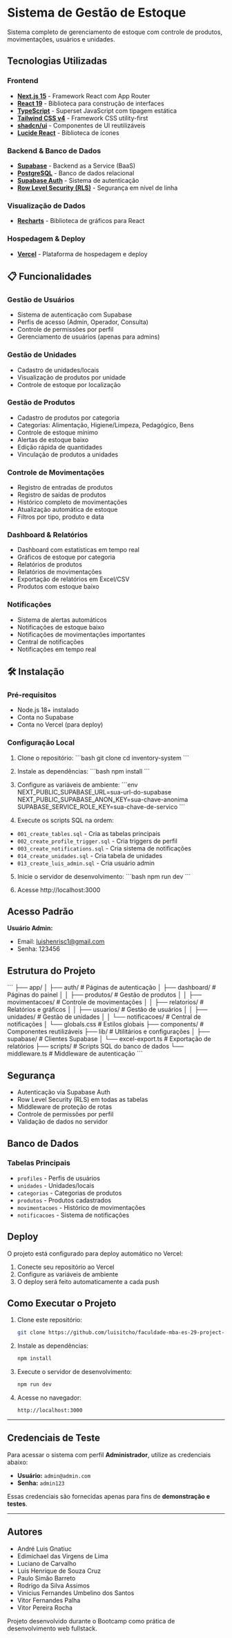 # Sistema de Gestão de Estoque

Sistema completo de gerenciamento de estoque com controle de produtos, movimentações, usuários e unidades.

## Tecnologias Utilizadas

### Frontend
- **[Next.js 15](https://nextjs.org/)** - Framework React com App Router
- **[React 19](https://react.dev/)** - Biblioteca para construção de interfaces
- **[TypeScript](https://www.typescriptlang.org/)** - Superset JavaScript com tipagem estática
- **[Tailwind CSS v4](https://tailwindcss.com/)** - Framework CSS utility-first
- **[shadcn/ui](https://ui.shadcn.com/)** - Componentes de UI reutilizáveis
- **[Lucide React](https://lucide.dev/)** - Biblioteca de ícones

### Backend & Banco de Dados
- **[Supabase](https://supabase.com/)** - Backend as a Service (BaaS)
- **[PostgreSQL](https://www.postgresql.org/)** - Banco de dados relacional
- **[Supabase Auth](https://supabase.com/auth)** - Sistema de autenticação
- **[Row Level Security (RLS)](https://supabase.com/docs/guides/auth/row-level-security)** - Segurança em nível de linha

### Visualização de Dados
- **[Recharts](https://recharts.org/)** - Biblioteca de gráficos para React

### Hospedagem & Deploy
- **[Vercel](https://vercel.com/)** - Plataforma de hospedagem e deploy

## 📋 Funcionalidades

### Gestão de Usuários
- Sistema de autenticação com Supabase
- Perfis de acesso (Admin, Operador, Consulta)
- Controle de permissões por perfil
- Gerenciamento de usuários (apenas para admins)

### Gestão de Unidades
- Cadastro de unidades/locais
- Visualização de produtos por unidade
- Controle de estoque por localização

### Gestão de Produtos
- Cadastro de produtos por categoria
- Categorias: Alimentação, Higiene/Limpeza, Pedagógico, Bens
- Controle de estoque mínimo
- Alertas de estoque baixo
- Edição rápida de quantidades
- Vinculação de produtos a unidades

### Controle de Movimentações
- Registro de entradas de produtos
- Registro de saídas de produtos
- Histórico completo de movimentações
- Atualização automática de estoque
- Filtros por tipo, produto e data

### Dashboard & Relatórios
- Dashboard com estatísticas em tempo real
- Gráficos de estoque por categoria
- Relatórios de produtos
- Relatórios de movimentações
- Exportação de relatórios em Excel/CSV
- Produtos com estoque baixo

### Notificações
- Sistema de alertas automáticos
- Notificações de estoque baixo
- Notificações de movimentações importantes
- Central de notificações
- Notificações em tempo real

## 🛠️ Instalação

### Pré-requisitos
- Node.js 18+ instalado
- Conta no Supabase
- Conta no Vercel (para deploy)

### Configuração Local

1. Clone o repositório:
\`\`\`bash
git clone <url-do-repositorio>
cd inventory-system
\`\`\`

2. Instale as dependências:
\`\`\`bash
npm install
\`\`\`

3. Configure as variáveis de ambiente:
\`\`\`env
NEXT_PUBLIC_SUPABASE_URL=sua-url-do-supabase
NEXT_PUBLIC_SUPABASE_ANON_KEY=sua-chave-anonima
SUPABASE_SERVICE_ROLE_KEY=sua-chave-de-servico
\`\`\`

4. Execute os scripts SQL na ordem:
- `001_create_tables.sql` - Cria as tabelas principais
- `002_create_profile_trigger.sql` - Cria triggers de perfil
- `003_create_notifications.sql` - Cria sistema de notificações
- `014_create_unidades.sql` - Cria tabela de unidades
- `013_create_luis_admin.sql` - Cria usuário admin

5. Inicie o servidor de desenvolvimento:
\`\`\`bash
npm run dev
\`\`\`

6. Acesse http://localhost:3000

## Acesso Padrão

**Usuário Admin:**
- Email: luishenrisc1@gmail.com
- Senha: 123456

## Estrutura do Projeto

\`\`\`
├── app/
│   ├── auth/              # Páginas de autenticação
│   ├── dashboard/         # Páginas do painel
│   │   ├── produtos/      # Gestão de produtos
│   │   ├── movimentacoes/ # Controle de movimentações
│   │   ├── relatorios/    # Relatórios e gráficos
│   │   ├── usuarios/      # Gestão de usuários
│   │   ├── unidades/      # Gestão de unidades
│   │   └── notificacoes/  # Central de notificações
│   └── globals.css        # Estilos globais
├── components/            # Componentes reutilizáveis
├── lib/                   # Utilitários e configurações
│   ├── supabase/         # Clientes Supabase
│   └── excel-export.ts   # Exportação de relatórios
├── scripts/              # Scripts SQL do banco de dados
└── middleware.ts         # Middleware de autenticação
\`\`\`

## Segurança

- Autenticação via Supabase Auth
- Row Level Security (RLS) em todas as tabelas
- Middleware de proteção de rotas
- Controle de permissões por perfil
- Validação de dados no servidor

## Banco de Dados

### Tabelas Principais
- `profiles` - Perfis de usuários
- `unidades` - Unidades/locais
- `categorias` - Categorias de produtos
- `produtos` - Produtos cadastrados
- `movimentacoes` - Histórico de movimentações
- `notificacoes` - Sistema de notificações

## Deploy

O projeto está configurado para deploy automático no Vercel:

1. Conecte seu repositório ao Vercel
2. Configure as variáveis de ambiente
3. O deploy será feito automaticamente a cada push

## Como Executar o Projeto
1. Clone este repositório:
   ```bash
   git clone https://github.com/luisitcho/faculdade-mba-es-29-project-bootcamp-2025
   ```

2. Instale as dependências:
   ```bash
   npm install
   ```

3. Execute o servidor de desenvolvimento:
   ```bash
   npm run dev
   ```

4. Acesse no navegador:
   ```
   http://localhost:3000
   ```

---

## Credenciais de Teste
Para acessar o sistema com perfil **Administrador**, utilize as credenciais abaixo:

- **Usuário:** `admin@admin.com`  
- **Senha:** `admin123`  

Essas credenciais são fornecidas apenas para fins de **demonstração e testes**.

---

## Autores
- André Luis Gnatiuc
- Edimichael das Virgens de Lima
- Luciano de Carvalho
- Luis Henrique de Souza Cruz
- Paulo Simão Barreto
- Rodrigo da Silva Assimos
- Vinicius Fernandes Umbelino dos Santos
- Vitor Fernandes Palha
- Vitor Pereira Rocha

Projeto desenvolvido durante o Bootcamp como prática de desenvolvimento web fullstack.
